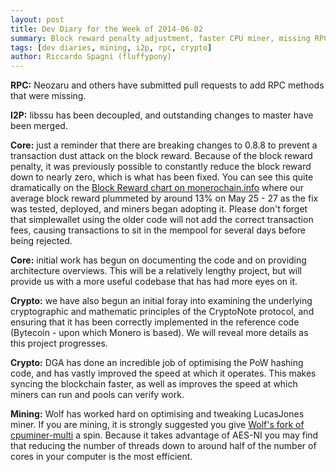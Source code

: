 ```yaml
---
layout: post
title: Dev Diary for the Week of 2014-06-02
summary: Block reward penalty adjustment, faster CPU miner, missing RPC calls added
tags: [dev diaries, mining, i2p, rpc, crypto]
author: Riccardo Spagni (fluffypony)
---
```


**RPC:** Neozaru and others have submitted pull requests to add RPC methods that were missing.

**I2P:** libssu has been decoupled, and outstanding changes to master have been merged.

**Core:** just a reminder that there are breaking changes to 0.8.8 to prevent a transaction dust attack on the block reward. Because of the block reward penalty, it was previously possible to constantly reduce the block reward down to nearly zero, which is what has been fixed. You can see this quite dramatically on the [Block Reward chart on monerochain.info](http://monerochain.info/charts/reward) where our average block reward plummeted by around 13% on May 25 - 27 as the fix was tested, deployed, and miners began adopting it. Please don't forget that simplewallet using the older code will not add the correct transaction fees, causing transactions to sit in the mempool for several days before being rejected.

**Core:** initial work has begun on documenting the code and on providing architecture overviews. This will be a relatively lengthy project, but will provide us with a more useful codebase that has had more eyes on it.

**Crypto:** we have also begun an initial foray into examining the underlying cryptographic and mathematic principles of the CryptoNote protocol, and ensuring that it has been correctly implemented in the reference code (Bytecoin - upon which Monero is based). We will reveal more details as this project progresses.

**Crypto:** DGA has done an incredible job of optimising the PoW hashing code, and has vastly improved the speed at which it operates. This makes syncing the blockchain faster, as well as improves the speed at which miners can run and pools can verify work.

**Mining:** Wolf has worked hard on optimising and tweaking LucasJones miner. If you are mining, it is strongly suggested you give [Wolf's fork of cpuminer-multi](https://github.com/wolf9466/cpuminer-multi) a spin. Because it takes advantage of AES-NI you may find that reducing the number of threads down to around half of the number of cores in your computer is the most efficient.